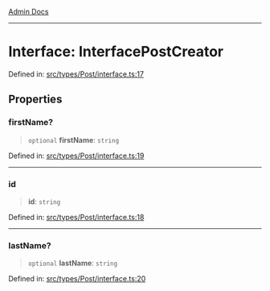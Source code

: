 [Admin Docs](/)

***

# Interface: InterfacePostCreator

Defined in: [src/types/Post/interface.ts:17](https://github.com/PalisadoesFoundation/talawa-admin/blob/main/src/types/Post/interface.ts#L17)

## Properties

### firstName?

> `optional` **firstName**: `string`

Defined in: [src/types/Post/interface.ts:19](https://github.com/PalisadoesFoundation/talawa-admin/blob/main/src/types/Post/interface.ts#L19)

***

### id

> **id**: `string`

Defined in: [src/types/Post/interface.ts:18](https://github.com/PalisadoesFoundation/talawa-admin/blob/main/src/types/Post/interface.ts#L18)

***

### lastName?

> `optional` **lastName**: `string`

Defined in: [src/types/Post/interface.ts:20](https://github.com/PalisadoesFoundation/talawa-admin/blob/main/src/types/Post/interface.ts#L20)

